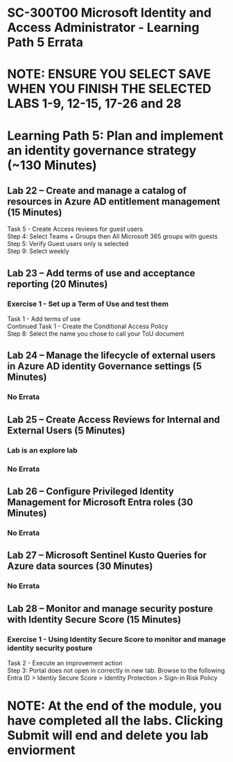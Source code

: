 # SC-300T00 Microsoft Identity and Access Administrator - Learning Path 5 Errata

# NOTE: ENSURE YOU SELECT SAVE WHEN YOU FINISH THE SELECTED LABS 1-9, 12-15, 17-26 and 28

# Learning Path 5: Plan and implement an identity governance strategy (~130 Minutes)

## Lab 22 – Create and manage a catalog of resources in Azure AD entitlement management (15 Minutes)

Task 5 - Create Access reviews for guest users <br>
Step 4: Select Teams + Groups then All Microsoft 365 groups with guests <br>
Step 5: Verify Guest users only is selected <br>
Step 9: Select weekly <br>

## Lab 23 – Add terms of use and acceptance reporting (20 Minutes)

### Exercise 1 - Set up a Term of Use and test them

Task 1 - Add terms of use<br>
Continued Task 1 - Create the Conditional Access Policy <br>
Step 8: Select the name you chose to call your ToU document <br>

## Lab 24 – Manage the lifecycle of external users in Azure AD identity Governance settings (5 Minutes)

### No Errata

## Lab 25 – Create Access Reviews for Internal and External Users (5 Minutes)

### Lab is an explore lab

### No Errata

## Lab 26 – Configure Privileged Identity Management for Microsoft Entra roles (30 Minutes)

### No Errata

## Lab 27 – Microsoft Sentinel Kusto Queries for Azure data sources (30 Minutes)

### No Errata

## Lab 28 – Monitor and manage security posture with Identity Secure Score (15 Minutes)

### Exercise 1 - Using Identity Secure Score to monitor and manage identity security posture

Task 2 - Execute an improvement action<br>
Step 3: Portal does not open in correctly in new tab.  Browse to the following Entra ID > Identiy Secure Score > Identity Protection > Sign-in Risk Policy<br>

# NOTE:  At the end of the module, you have completed all the labs. Clicking Submit will end and delete you lab enviorment 
